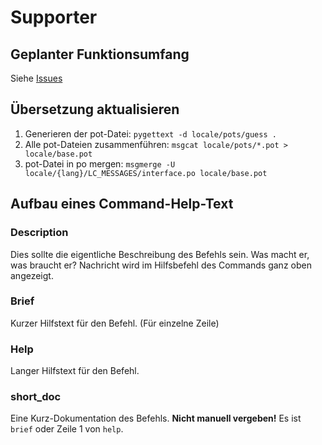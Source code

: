 # Supporter

## Geplanter Funktionsumfang
Siehe [Issues](https://github.com/niborus/Friendly-Bot/labels/enhancement)

## Übersetzung aktualisieren
1. Generieren der pot-Datei: `pygettext -d locale/pots/guess .`
1. Alle pot-Dateien zusammenführen: `msgcat locale/pots/*.pot > locale/base.pot`
1. pot-Datei in po mergen: `msgmerge -U locale/{lang}/LC_MESSAGES/interface.po locale/base.pot`

## Aufbau eines Command-Help-Text

### Description

Dies sollte die eigentliche Beschreibung des Befehls sein. Was macht er, was braucht er?
Nachricht wird im Hilfsbefehl des Commands ganz oben angezeigt.

### Brief

Kurzer Hilfstext für den Befehl. (Für einzelne Zeile)

### Help

Langer Hilfstext für den Befehl.

### short_doc

Eine Kurz-Dokumentation des Befehls. **Nicht manuell vergeben!**
Es ist `brief` oder Zeile 1 von `help`.
